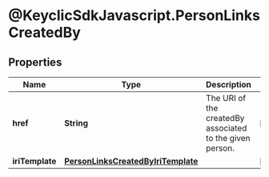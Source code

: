 # @KeyclicSdkJavascript.PersonLinksCreatedBy

## Properties
Name | Type | Description | Notes
------------ | ------------- | ------------- | -------------
**href** | **String** | The URI of the createdBy associated to the given person. | [optional] 
**iriTemplate** | [**PersonLinksCreatedByIriTemplate**](PersonLinksCreatedByIriTemplate.md) |  | [optional] 


